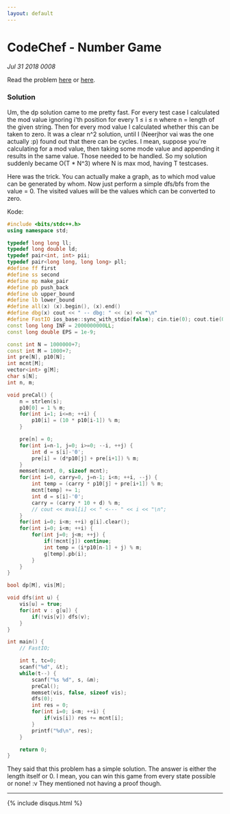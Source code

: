 ```yaml
---
layout: default
---
```


# CodeChef - Number Game
_Jul 31 2018 0008_

Read the problem [here](https://www.codechef.com/problems/NUMBGAME) or [here](https://vjudge.net/problem/CodeChef-NUMBGAME).

### Solution

Um, the dp solution came to me pretty fast. For every test case I calculated the mod value ignoring i'th position for every 1 &le; i &le; n where n = length of the given string. Then for every mod value I calculated whether this can be taken to zero. It was a clear n^2 solution, until I (Neerjhor vai was the one actually :p) found out that there can be cycles. I mean, suppose you're calculating for a mod value, then taking some mode value and appending it results in the same value. Those needed to be handled. So my solution suddenly became O(T * N^3) where N is max mod, having T testcases.

Here was the trick. You can actually make a graph, as to which mod value can be generated by whom. Now just perform a simple dfs/bfs from the value = 0. The visited values will be the values which can be converted to zero.

Kode:
```cpp
#include <bits/stdc++.h>
using namespace std;

typedef long long ll;
typedef long double ld;
typedef pair<int, int> pii;
typedef pair<long long, long long> pll;
#define ff first
#define ss second
#define mp make_pair
#define pb push_back
#define ub upper_bound
#define lb lower_bound
#define all(x) (x).begin(), (x).end()
#define dbg(x) cout << " -- dbg: " << (x) << "\n"
#define FastIO ios_base::sync_with_stdio(false); cin.tie(0); cout.tie(0);
const long long INF = 2000000000LL;
const long double EPS = 1e-9;

const int N = 1000000+7;
const int M = 1000+7;
int pre[N], p10[N];
int mcnt[M];
vector<int> g[M];
char s[N];
int n, m;

void preCal() {
    n = strlen(s);
    p10[0] = 1 % m;
    for(int i=1; i<=n; ++i) {
        p10[i] = (10 * p10[i-1]) % m;
    }

    pre[n] = 0;
    for(int i=n-1, j=0; i>=0; --i, ++j) {
        int d = s[i]-'0';
        pre[i] = (d*p10[j] + pre[i+1]) % m;
    }
	memset(mcnt, 0, sizeof mcnt);
    for(int i=0, carry=0, j=n-1; i<n; ++i, --j) {
        int temp = (carry * p10[j] + pre[i+1]) % m;
		mcnt[temp] += 1;
        int d = s[i]-'0';
        carry = (carry * 10 + d) % m;
        // cout << mval[i] << " <--- " << i << "\n";
    }
    for(int i=0; i<m; ++i) g[i].clear();
    for(int i=0; i<m; ++i) {
        for(int j=0; j<m; ++j) {
            if(!mcnt[j]) continue;
            int temp = (i*p10[n-1] + j) % m;
            g[temp].pb(i);
        }
    }
}

bool dp[M], vis[M];

void dfs(int u) {
    vis[u] = true;
    for(int v : g[u]) {
        if(!vis[v]) dfs(v);
    }
}

int main() {
    // FastIO;

    int t, tc=0;
    scanf("%d", &t);
    while(t--) {
        scanf("%s %d", s, &m);
        preCal();
        memset(vis, false, sizeof vis);
        dfs(0);
        int res = 0;
        for(int i=0; i<m; ++i) {
            if(vis[i]) res += mcnt[i];
		}
        printf("%d\n", res);
    }

    return 0;
}
```
They said that this problem has a simple solution. The answer is either the length itself or 0. I mean, you can win this game from every state possible or none! :v They mentioned not having a proof though.

***

{% include disqus.html %}
